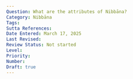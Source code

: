 ```yaml
---
Question: What are the attributes of Nibbāna?
Category: Nibbāna
Tags:
Sutta References:
Date Entered: March 17, 2025
Last Revised:
Review Status: Not started
Level: 
Priority: 
Number: 
Draft: true
---
```

